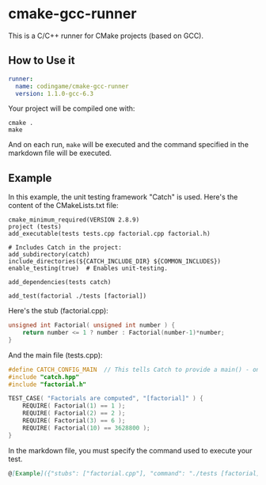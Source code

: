 # cmake-gcc-runner

This is a C/C++ runner for CMake projects (based on GCC).

## How to Use it

```yaml
runner:
  name: codingame/cmake-gcc-runner
  version: 1.1.0-gcc-6.3
```

Your project will be compiled one with:

```
cmake .
make
```

And on each run, `make` will be executed and the command specified in the markdown file will be executed.

## Example

In this example, the unit testing framework "Catch" is used. Here's the content of the CMakeLists.txt file:

```
cmake_minimum_required(VERSION 2.8.9)
project (tests)
add_executable(tests tests.cpp factorial.cpp factorial.h)

# Includes Catch in the project:
add_subdirectory(catch)
include_directories(${CATCH_INCLUDE_DIR} ${COMMON_INCLUDES})
enable_testing(true)  # Enables unit-testing.

add_dependencies(tests catch)

add_test(factorial ./tests [factorial])
```

Here's the stub (factorial.cpp):

```C++
unsigned int Factorial( unsigned int number ) {
    return number <= 1 ? number : Factorial(number-1)*number;
}
```

And the main file (tests.cpp):

```C++
#define CATCH_CONFIG_MAIN  // This tells Catch to provide a main() - only do this in one cpp file
#include "catch.hpp"
#include "factorial.h"

TEST_CASE( "Factorials are computed", "[factorial]" ) {
    REQUIRE( Factorial(1) == 1 );
    REQUIRE( Factorial(2) == 2 );
    REQUIRE( Factorial(3) == 6 );
    REQUIRE( Factorial(10) == 3628800 );
}
```

In the markdown file, you must specify the command used to execute your test.

```markdown
@[Example]({"stubs": ["factorial.cpp"], "command": "./tests [factorial]"})
```
